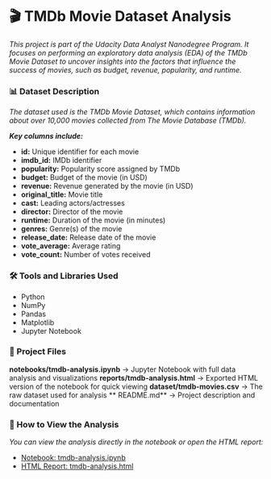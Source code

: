 # 🎬 TMDb Movie Dataset Analysis

_This project is part of the Udacity Data Analyst Nanodegree Program.
It focuses on performing an exploratory data analysis (EDA) of the TMDb 
Movie Dataset to uncover insights into the factors that influence the 
success of movies, such as budget, revenue, popularity, and runtime._

### 📊 Dataset Description

_The dataset used is the TMDb Movie Dataset, which contains information 
about over 10,000 movies collected from The Movie Database (TMDb)._

_**Key columns include:**_

- **id:** Unique identifier for each movie
- **imdb_id:** IMDb identifier
- **popularity:** Popularity score assigned by TMDb
- **budget:** Budget of the movie (in USD)
- **revenue:** Revenue generated by the movie (in USD)
- **original_title:** Movie title
- **cast:** Leading actors/actresses
- **director:** Director of the movie
- **runtime:** Duration of the movie (in minutes)
- **genres:** Genre(s) of the movie
- **release_date:** Release date of the movie
- **vote_average:** Average rating
- **vote_count:** Number of votes received

### 🛠️ Tools and Libraries Used

- Python
- NumPy
- Pandas
- Matplotlib
- Jupyter Notebook

### 📑 Project Files

**notebooks/tmdb-analysis.ipynb** → Jupyter Notebook with full data analysis and visualizations
**reports/tmdb-analysis.html** → Exported HTML version of the notebook for quick viewing
**dataset/tmdb-movies.csv** → The raw dataset used for analysis
** README.md** → Project description and documentation

### 🔎 How to View the Analysis

_You can view the analysis directly in the notebook or open the HTML report:_

- [Notebook: tmdb-analysis.ipynb](Notebooks/tmdb-analysis.ipynb) 
- [HTML Report: tmdb-analysis.html](Reports/tmdb-analysis.html)
